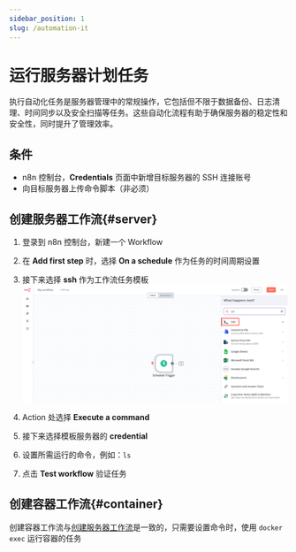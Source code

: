 ```yaml
---
sidebar_position: 1
slug: /automation-it
---
```


# 运行服务器计划任务

执行自动化任务是服务器管理中的常规操作，它包括但不限于数据备份、日志清理、时间同步以及安全扫描等任务。这些自动化流程有助于确保服务器的稳定性和安全性，同时提升了管理效率。

## 条件

- n8n 控制台，**Credentials** 页面中新增目标服务器的 SSH 连接账号
- 向目标服务器上传命令脚本（非必须）

## 创建服务器工作流{#server}

1. 登录到 n8n 控制台，新建一个 Workflow

2. 在 **Add first step** 时，选择 **On a schedule** 作为任务的时间周期设置

3. 接下来选择 **ssh** 作为工作流任务模板
   ![](./assets/websoft9-n8n-addssh.png)

4. Action 处选择 **Execute a command**

5. 接下来选择模板服务器的 **credential**

6. 设置所需运行的命令，例如：`ls`

7. 点击 **Test workflow** 验证任务

## 创建容器工作流{#container}

创建容器工作流与[创建服务器工作流](#server)是一致的，只需要设置命令时，使用 `docker exec` 运行容器的任务

